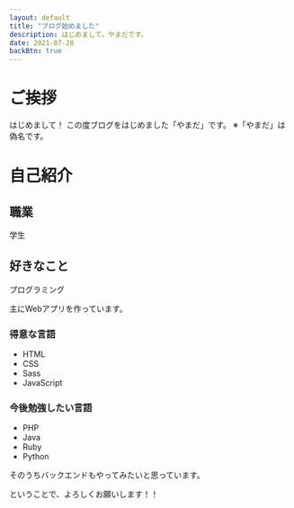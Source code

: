 ```yaml
---
layout: default
title: "ブログ始めました"
description: はじめまして。やまだです。
date: 2021-07-28
backBtn: true
---
```


# ご挨拶
はじめまして！
この度ブログをはじめました「やまだ」です。
※「やまだ」は偽名です。

# 自己紹介
## 職業
学生
## 好きなこと
プログラミング

主にWebアプリを作っています。
### 得意な言語
- HTML
- CSS
- Sass
- JavaScript


### 今後勉強したい言語
- PHP
- Java
- Ruby
- Python

そのうちバックエンドもやってみたいと思っています。

ということで、よろしくお願いします！！
